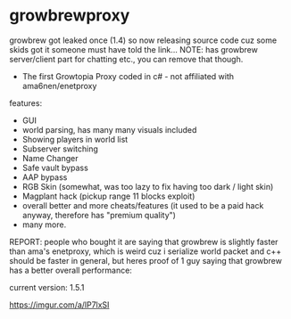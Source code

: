 # growbrewproxy
growbrew got leaked once (1.4) so now releasing source code cuz some skids got it someone must have told the link...
NOTE: has growbrew server/client part for chatting etc., you can remove that though.

- The first Growtopia Proxy coded in c# - not affiliated with ama6nen/enetproxy

features:
- GUI
- world parsing, has many many visuals included
- Showing players in world list
- Subserver switching
- Name Changer
- Safe vault bypass
- AAP bypass
- RGB Skin (somewhat, was too lazy to fix having too dark / light skin)
- Magplant hack (pickup range 11 blocks exploit)
- overall better and more cheats/features (it used to be a paid hack anyway, therefore has "premium quality")
- many more.

REPORT: people who bought it are saying that growbrew is slightly faster than ama's enetproxy, which is weird cuz i serialize world packet
and c++ should be faster in general, but heres proof of 1 guy saying that growbrew has a better overall performance:

current version: 1.5.1

https://imgur.com/a/lP7lxSI
